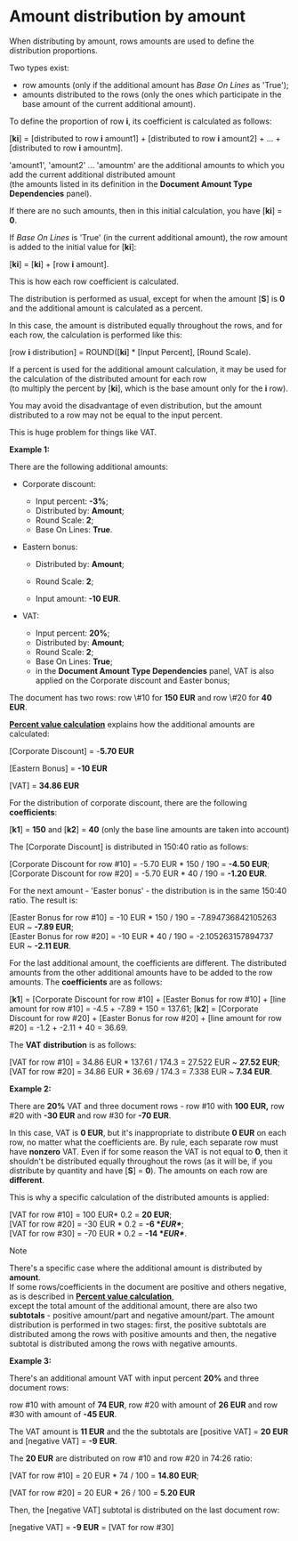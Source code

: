 # Amount distribution by amount

When distributing by amount, rows amounts are used to define the distribution proportions. 

Two types exist:

- row amounts (only if the additional amount has _Base On Lines_ as 'True');
- amounts distributed to the rows (only the ones which  participate in the base amount of the current additional amount).

To define the proportion of row **i**, its coefficient is calculated as follows:

[**ki**] = [distributed to row **i** amount1] + [distributed to row **i** amount2] + ... + [distributed to row **i** amountm].

'amount1', 'amount2' ... 'amountm' are the additional amounts to which you add the current additional distributed amount <br> (the amounts listed in its definition in the **Document Amount Type Dependencies** panel). 

If there are no such amounts, thеn in this initial calculation, you have [**ki**] = **0**. 

If _Base On Lines_ is 'True' (in the current additional amount), the row amount is added to the initial value for [**ki**]:

[**ki**] = [**ki**] + [row **i** amount].

This is how each row coefficient is calculated. 

Тhe distribution is performed as usual, except for when the amount [**S**] is **0** and the additional amount is calculated as a percent. 

In this case, the amount is distributed equally throughout the rows, and for each row, the calculation is performed like this:

[row **i** distribution] = ROUND([**ki**] * [Input Percent], [Round Scale).

If a percent is used for the additional amount calculation, it may be used for the calculation of the distributed amount for each row <br> (to multiply the percent by [**ki**], which is the base amount only for the **i** row).

You may avoid the disadvantage of even distribution, but the amount distributed to a row may not be equal to the input percent. 

This is huge problem for things like VAT.

**Example 1:**

There are the following additional amounts:

- Corporate discount:

  - Input percent: **-3%**;
  - Distributed by: **Amount**;
  - Round Scale: **2**;
  - Base On Lines: **True**.

- Eastern bonus:

  - Distributed by: **Amount**;
  - Round Scale: **2**;

  - Input amount: **-10 EUR**.

- VAT:

  - Input percent: **20%**;
  - Distributed by: **Amount**;
  - Round Scale: **2**;
  - Base On Lines: **True**;
  - in the **Document Amount Type Dependencies** panel, VAT is also applied on the Corporate discount and Easter bonus;

The document has two rows: row \\#10 for **150 EUR** and row \\#20 for **40 EUR**. 

**[Percent value calculation](https://docs.erp.net/tech/advanced/document-amounts/amounts-calculation/percent-calculation.html)** explains how the additional amounts are calculated:

[Corporate Discount] = -**5.70 EUR**

[Eastern Bonus] = **-10 EUR**

[VAT] = **34.86 EUR**

For the distribution of corporate discount, there are the following **coefficients**: 

[**k1**] = **150** and [**k2**] = **40** (only the base line amounts are taken into account)

The [Corporate Discount] is distributed in 150:40 ratio as follows:

[Corporate Discount for row \#10] = -5.70 EUR * 150 / 190 = **-4.50 EUR**; <br>
[Corporate Discount for row \#20] = -5.70 EUR * 40 / 190 = **-1.20 EUR**.

For the next amount - 'Easter bonus' - the distribution is in the same 150:40 ratio. The result is:

[Easter Bonus for row \#10] = -10 EUR * 150 / 190 = -7.894736842105263 EUR ~ **-7.89 EUR**; <br>
[Easter Bonus for row \#20] = -10 EUR * 40 / 190 = -2.105263157894737 EUR ~ **-2.11 EUR**.

For the last additional amount, the coefficients are different. The distributed amounts from the other additional amounts have to be  added to the row amounts. The **coefficients** are as follows:

[**k1**] = [Corporate Discount for row \#10] + [Easter Bonus for row \#10] + [line amount for row \#10] = -4.5 + -7.89 + 150 = 137.61;
[**k2**] = [Corporate Discount for row \#20] + [Easter Bonus for row \#20] + [line amount for row \#20] = -1.2 + -2.11 + 40 = 36.69.

The **VAT distribution** is as follows:

[VAT for row \#10] = 34.86 EUR * 137.61 / 174.3 = 27.522 EUR ~ **27.52 EUR**; <br>
[VAT for row \#20] = 34.86 EUR * 36.69 / 174.3 = 7.338 EUR ~ **7.34 EUR**.

**Example 2:**

There are **20%** VAT and three document rows - row \#10 with **100 EUR,** row \#20 with **-30 EUR** and row \#30 for **-70 EUR**. 

In this case, VAT is **0 EUR**, but it's inappropriate to distribute **0 EUR** on each row, no matter what the coefficients are. By rule, each separate row must have **nonzero** VAT. Even if for some reason the VAT is not equal to **0**, then it shouldn't be distributed equally throughout the rows (as it will be, if you distribute by quantity and have [**S**] = **0**). The amounts on each row are **different**. 

This is why a specific calculation of the distributed amounts is applied:

[VAT for row \#10] = 100 EUR* 0.2 = **20 EUR**; <br>
[VAT for row \#20] = -30 EUR * 0.2 = **-6 \**EUR\****; <br>
[VAT for row \#30] = -70 EUR * 0.2 = **-14 \**EUR\****. <br>

> [!NOTE] 
> 
> There's a specific case where the additional amount is distributed by **amount**. <br> If some rows/coefficients in the document are positive and others negative, as is described in **[Percent value calculation](https://docs.erp.net/tech/advanced/document-amounts/amounts-calculation/percent-calculation.html)**, <br> except the total amount of the additional amount, there are also two **subtotals** - positive amount/part and negative amount/part. The amount distribution is performed in two stages: first, the positive subtotals are distributed among the rows with positive amounts and then, the negative subtotal is distributed among the rows with negative amounts. 

**Example 3:**

There's an additional amount VAT with input percent **20%** and three document rows:

row \#10 with amount of **74 EUR**, row \#20 with amount of **26 EUR** and row \#30 with amount of **-45 EUR**. 

The VAT amount is **11 EUR** and the the subtotals are [positive VAT] = **20 EUR** and [negative VAT] = **-9 EUR**. 

The **20 EUR** are distributed on row \#10 and row \#20 in 74:26 ratio:

[VAT for row \#10] = 20 EUR * 74 / 100 = **14.80 EUR**;

[VAT for row \#20] = 20 EUR * 26 / 100 = **5.20 EUR**

Then, the [negative VAT] subtotal is distributed on the last document row: 

[negative VAT] = **-9 EUR** = [VAT for row \#30]
